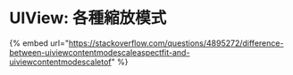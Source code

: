 # UIView: 各種縮放模式

{% embed url="https://stackoverflow.com/questions/4895272/difference-between-uiviewcontentmodescaleaspectfit-and-uiviewcontentmodescaletof" %}



